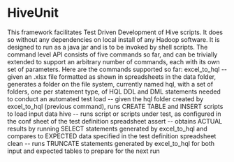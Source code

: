 # HiveUnit
This framework facilitates Test Driven Development of Hive scripts. It does so without any dependencies on local install of any Hadoop software.
It is designed to run as a java jar and is to be invoked by shell scripts. The command level API consists of five commands so far, and can be trivially extended to support an arbitrary number of commands, each with its own set of parameters. Here are the commands supported so far:
excel_to_hql -- given an .xlsx file formatted as shown in spreadsheets in the data folder, generates a folder on the file system, currently named hql, with a set of folders, one per statement type, of HQL DDL and DML statements needed to conduct an automated test
load         -- given the hql folder created by excel_to_hql (previous command), runs CREATE TABLE and INSERT scripts to load input data
hive         -- runs script or scripts under test, as configured in the conf sheet of the test definition spreadsheet
assert       -- obtains ACTUAL results by running SELECT statements generated by excel_to_hql and compares to EXPECTED data specified in the test definition spreadsheet
clean        -- runs TRUNCATE statements generated by excel_to_hql for both input and expected tables to prepare for the next run
